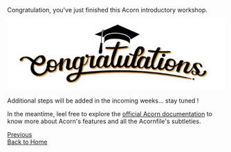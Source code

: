 Congratulation, you've just finished this Acorn introductory workshop.

![Congratulations](./images/congrats/congratulations.jpeg)

Additional steps will be added in the incoming weeks... stay tuned !

In the meantime, leel free to explore the [official Acorn documentation](https://docs.acorn.io/) to know more about Acorn's features and all the Acornfile's subtleties.

[Previous](./upgrade.md)  
[Back to Home](../README.md)